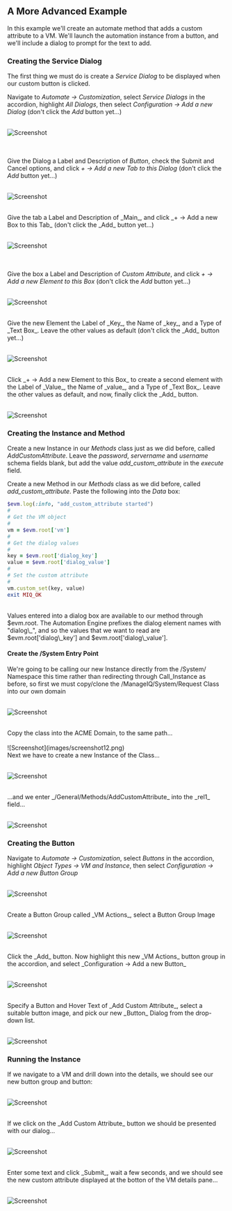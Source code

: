## A More Advanced Example

In this example we'll create an automate method that adds a custom attribute to a VM. We'll launch the automation instance from a button, and we'll include a dialog to prompt for the text to add.

### Creating the Service Dialog
The first thing we must do is create a _Service Dialog_ to be displayed when our custom button is clicked.

Navigate to _Automate -> Customization_, select _Service Dialogs_ in the accordion, highlight _All Dialogs_, then select _Configuration -> Add a new Dialog_ (don't click the _Add_ button yet...)
<br> <br>

![Screenshot](images/screenshot1.png)

<br> <br>
Give the Dialog a Label and Description of _Button_, check the Submit and Cancel options, and click _+ -> Add a new Tab to this Dialog_ (don't click the _Add_ button yet...)
<br> <br>

![Screenshot](images/screenshot2.png)

<br>
Give the tab a Label and Description of _Main_, and click _+ -> Add a new Box to this Tab_ (don't click the _Add_ button yet...)
<br> <br>

![Screenshot](images/screenshot3.png?)

<br> <br>
Give the box a Label and Description of _Custom Attribute_, and click _+ -> Add a new Element to this Box_ (don't click the _Add_ button yet...)
<br> <br>

![Screenshot](images/screenshot4.png)

<br>
Give the new Element the Label of _Key_, the Name of _key_, and a Type of _Text Box_. Leave the other values as default (don't click the _Add_ button yet...)
<br> <br>

![Screenshot](images/screenshot5.png)

<br>
Click _+ -> Add a new Element to this Box_ to create a second element with the Label of _Value_, the Name of _value_, and a Type of _Text Box_. Leave the other values as default, and now, finally click the _Add_ button.
<br> <br>

![Screenshot](images/screenshot6.png)

### Creating the Instance and Method

Create a new Instance in our _Methods_ class just as we did before, called _AddCustomAttribute_. Leave the _password_, _servername_ and _username_ schema fields blank, but add the value _add\_custom\_attribute_ in the _execute_ field.

Create a new Method in our _Methods_ class as we did before, called _add\_custom\_attribute_. Paste the following into the _Data_ box:

```ruby
$evm.log(:info, "add_custom_attribute started")
#
# Get the VM object
#
vm = $evm.root['vm']
#
# Get the dialog values
#
key = $evm.root['dialog_key']
value = $evm.root['dialog_value']
#
# Set the custom attribute
#
vm.custom_set(key, value)
exit MIQ_OK
```

<br>
Values entered into a dialog box are available to our method through $evm.root. The Automation Engine prefixes the dialog element names with "dialog\_", and so the values that we want to read are $evm.root['dialog\_key'] and $evm.root['dialog\_value'].

#### Create the /System Entry Point
We're going to be calling our new Instance directly from the /System/ Namespace this time rather than redirecting through Call_Instance as before, so first we must copy/clone the /ManageIQ/System/Request Class into our own domain
<br> <br>

![Screenshot](images/screenshot11.png)

<br>
Copy the class into the ACME Domain, to the same path...
<br> <br>
![Screenshot](images/screenshot12.png)

<br>
Next we have to create a new Instance of the Class...
<br> <br>

![Screenshot](images/screenshot13.png)

<br>
...and we enter _/General/Methods/AddCustomAttribute_ into the _rel1_ field...
<br> <br>

![Screenshot](images/screenshot14.png)

### Creating the Button
Navigate to _Automate -> Customization_, select _Buttons_ in the accordion, highlight _Object Types -> VM and Instance_, then select _Configuration -> Add a new Button Group_
<br> <br>

![Screenshot](images/screenshot7.png)

<br>
Create a Button Group called _VM Actions_, select a Button Group Image
<br> <br>

![Screenshot](images/screenshot8.png)

<br>
Click the _Add_ button. Now highlight this new _VM Actions_ button group in the accordion, and select _Configuration -> Add a new Button_
<br> <br>

![Screenshot](images/screenshot9.png)

<br>
Specify a Button and Hover Text of _Add Custom Attribute_, select a suitable button image, and pick our new _Button_ Dialog from the drop-down list.
<br> <br>

![Screenshot](images/screenshot10.png?)


### Running the Instance
If we navigate to a VM and drill down into the details, we should see our new button group and button:
<br> <br>

![Screenshot](images/screenshot15.png)

<br>
If we click on the _Add Custom Attribute_ button we should be presented with our dialog...
<br> <br>

![Screenshot](images/screenshot16.png)

<br>
Enter some text and click _Submit_, wait a few seconds, and we should see the new custom attribute displayed at the botton of the VM details pane...
<br> <br>

![Screenshot](images/screenshot17.png)

